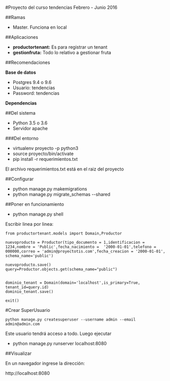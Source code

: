 #Proyecto del curso tendencias Febrero - Junio 2016

##Ramas
* Master. Funciona en local 

##Aplicaciones

* <b>productortenant:</b> Es para registrar un tenant
* <b>gestionfruta:</b> Todo lo relativo a gestionar fruta

##Recomendaciones

<b>Base de datos</b>
* Postgres 9.4 o 9.6
* Usuario: tendencias
* Password: tendencias

 <b>Dependencias</b>

##Del sistema

* Python 3.5 o 3.6
* Servidor apache

###Del entorno

* virtualenv proyecto -p python3
* source proyecto/bin/activate
* pip install -r requerimientos.txt

El archivo requerimientos.txt está en el raiz del proyecto



##Configurar

* python manage.py makemigrations
* python manage.py migrate_schemas --shared

##Poner en funcionamiento

* python manage.py shell

Escribir linea por linea:

```
from productortenant.models import Domain,Productor

nuevoproducto = Productor(tipo_documento = 1,identificacion = 1234,nombre = 'Public',fecha_nacimiento =  '2000-01-01',telefono = 000000,correo = 'admin@proyectotis.com',fecha_creacion = '2000-01-01', schema_name='public')

nuevoproducto.save()
query=Productor.objects.get(schema_name="public")


dominio_tenant = Domain(domain='localhost',is_primary=True, tenant_id=query.id)
dominio_tenant.save()

exit()
```

#Crear SuperUsuario
```
python manage.py createsuperuser --username admin --email admin@admin.com
```

Este usuario tendrá acceso a todo. Luego ejecutar

* python manage.py runserver localhost:8080



##Visualizar
  
En un navegador ingrese la dirección:

http://localhost:8080
 
